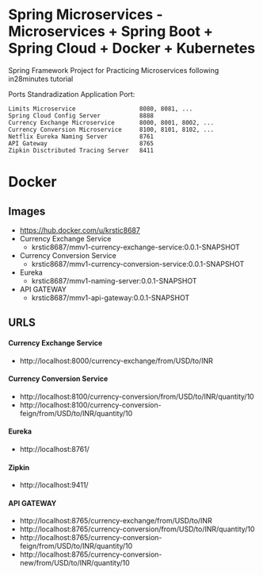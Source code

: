 # Spring Microservices - Microservices + Spring Boot + Spring Cloud + Docker + Kubernetes

Spring Framework Project for Practicing Microservices following in28minutes tutorial

Ports Standradization
    Application                          Port:
    
    Limits Microservice                  8080, 8081, ...
    Spring Cloud Config Server           8888
    Currency Exchange Microservice       8000, 8001, 8002, ...
    Currency Conversion Microservice     8100, 8101, 8102, ...
    Netflix Eureka Naming Server         8761
    API Gateway                          8765
    Zipkin Disctributed Tracing Server   8411



# Docker

## Images

- https://hub.docker.com/u/krstic8687
- Currency Exchange Service 
	- krstic8687/mmv1-currency-exchange-service:0.0.1-SNAPSHOT
- Currency Conversion Service
	- krstic8687/mmv1-currency-conversion-service:0.0.1-SNAPSHOT
- Eureka
	- krstic8687/mmv1-naming-server:0.0.1-SNAPSHOT
- API GATEWAY
	- krstic8687/mmv1-api-gateway:0.0.1-SNAPSHOT

## URLS

#### Currency Exchange Service
- http://localhost:8000/currency-exchange/from/USD/to/INR

#### Currency Conversion Service
- http://localhost:8100/currency-conversion/from/USD/to/INR/quantity/10
- http://localhost:8100/currency-conversion-feign/from/USD/to/INR/quantity/10

#### Eureka
- http://localhost:8761/

#### Zipkin
- http://localhost:9411/

#### API GATEWAY
- http://localhost:8765/currency-exchange/from/USD/to/INR
- http://localhost:8765/currency-conversion/from/USD/to/INR/quantity/10
- http://localhost:8765/currency-conversion-feign/from/USD/to/INR/quantity/10
- http://localhost:8765/currency-conversion-new/from/USD/to/INR/quantity/10
